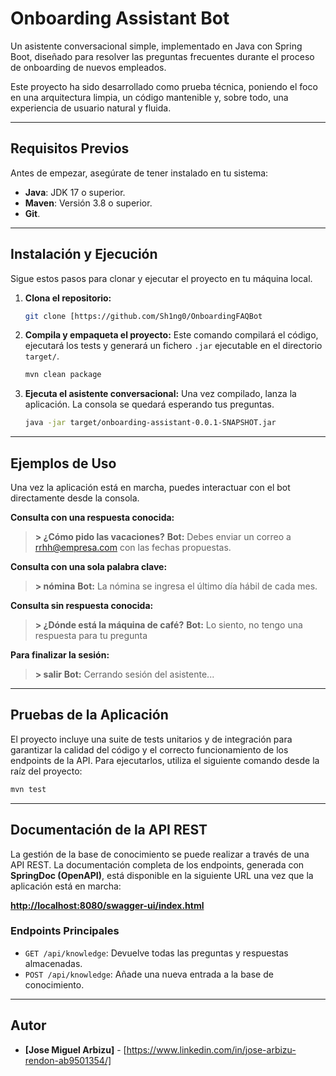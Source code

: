 # Onboarding Assistant Bot 

Un asistente conversacional simple, implementado en Java con Spring Boot, diseñado para resolver las preguntas frecuentes durante el proceso de onboarding de nuevos empleados.

Este proyecto ha sido desarrollado como prueba técnica, poniendo el foco en una arquitectura limpia, un código mantenible y, sobre todo, una experiencia de usuario natural y fluida.

---



##  Requisitos Previos

Antes de empezar, asegúrate de tener instalado en tu sistema:

* **Java**: JDK 17 o superior.
* **Maven**: Versión 3.8 o superior.
* **Git**.

---

##  Instalación y Ejecución

Sigue estos pasos para clonar y ejecutar el proyecto en tu máquina local.

1.  **Clona el repositorio:**
    ```bash
    git clone [https://github.com/Sh1ng0/OnboardingFAQBot

2.  **Compila y empaqueta el proyecto:**
    Este comando compilará el código, ejecutará los tests y generará un fichero `.jar` ejecutable en el directorio `target/`.
    ```bash
    mvn clean package
    ```

3.  **Ejecuta el asistente conversacional:**
    Una vez compilado, lanza la aplicación. La consola se quedará esperando tus preguntas.
    ```bash
    java -jar target/onboarding-assistant-0.0.1-SNAPSHOT.jar
    ```

---

##  Ejemplos de Uso

Una vez la aplicación está en marcha, puedes interactuar con el bot directamente desde la consola.

**Consulta con una respuesta conocida:**
> **> ¿Cómo pido las vacaciones?**
> **Bot:** Debes enviar un correo a rrhh@empresa.com con las fechas propuestas.

**Consulta con una sola palabra clave:**
> **> nómina**
> **Bot:** La nómina se ingresa el último día hábil de cada mes.

**Consulta sin respuesta conocida:**
> **> ¿Dónde está la máquina de café?**
> **Bot:** Lo siento, no tengo una respuesta para tu pregunta

**Para finalizar la sesión:**
> **> salir**
> **Bot:** Cerrando sesión del asistente...

---

## Pruebas de la Aplicación

El proyecto incluye una suite de tests unitarios y de integración para garantizar la calidad del código y el correcto funcionamiento de los endpoints de la API. Para ejecutarlos, utiliza el siguiente comando desde la raíz del proyecto:

```bash
mvn test
```

---

##  Documentación de la API REST

La gestión de la base de conocimiento se puede realizar a través de una API REST. La documentación completa de los endpoints, generada con **SpringDoc (OpenAPI)**, está disponible en la siguiente URL una vez que la aplicación está en marcha:

[**http://localhost:8080/swagger-ui/index.html**](http://localhost:8080/swagger-ui/index.html)

### Endpoints Principales
* `GET /api/knowledge`: Devuelve todas las preguntas y respuestas almacenadas.
* `POST /api/knowledge`: Añade una nueva entrada a la base de conocimiento.

---

##  Autor

* **[Jose Miguel Arbizu]** - [https://www.linkedin.com/in/jose-arbizu-rendon-ab9501354/]